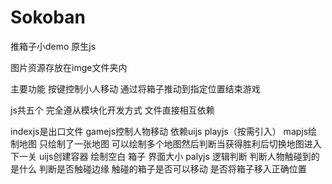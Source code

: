 # Sokoban
推箱子小demo  原生js

图片资源存放在imge文件夹内

主要功能 按键控制小人移动 通过将箱子推动到指定位置结束游戏

js共五个 完全遵从模块化开发方式 文件直接相互依赖

indexjs是出口文件
gamejs控制人物移动 依赖uijs playjs（按需引入）
mapjs绘制地图 只绘制了一张地图 可以绘制多个地图然后判断当获得胜利后切换地图进入下一关
uijs创建容器 绘制空白 箱子 界面大小
palyjs 逻辑判断 判断人物触碰到的是什么 判断是否触碰边缘 触碰的箱子是否可以移动 是否将箱子移入正确位置
